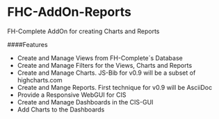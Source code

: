 FHC-AddOn-Reports
=================

FH-Complete AddOn for creating Charts and Reports

####Features
- Create and Manage Views from FH-Complete´s Database
- Create and Manage Filters for the Views, Charts and Reports
- Create and Manage Charts. JS-Bib for v0.9 will be a subset of highcharts.com
- Create and Mange Reports. First technique for v0.9 will be AsciiDoc
- Provide a Responsive WebGUI for CIS
- Create and Manage Dashboards in the CIS-GUI
- Add Charts to the Dashboards
